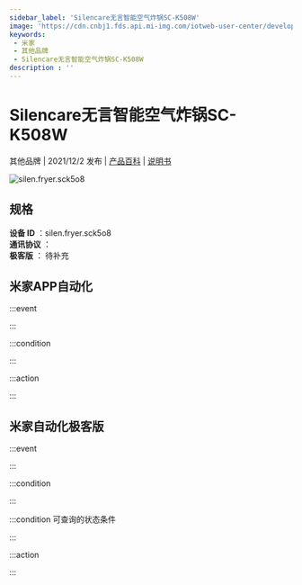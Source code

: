 ```yaml
---
sidebar_label: 'Silencare无言智能空气炸锅SC-K508W'
image: 'https://cdn.cnbj1.fds.api.mi-img.com/iotweb-user-center/developer_16790479595144FUF5Vgb.png?GalaxyAccessKeyId=AKVGLQWBOVIRQ3XLEW&Expires=9223372036854775807&Signature=5+xVqdCnPK1Y6G6aCFcv2Pel+XE='
keywords: 
 - 米家
 - 其他品牌
 - Silencare无言智能空气炸锅SC-K508W
description : ''
---
```

# Silencare无言智能空气炸锅SC-K508W

其他品牌 | 2021/12/2 发布 | [产品百科](https://home.mi.com/webapp/content/baike/product/index.html?model=silen.fryer.sck5o8/) | [说明书](https://home.mi.com/views/introduction.html?model=silen.fryer.sck5o8&region=cn)

![silen.fryer.sck5o8](https://cdn.cnbj1.fds.api.mi-img.com/iotweb-user-center/developer_16790479595144FUF5Vgb.png?GalaxyAccessKeyId=AKVGLQWBOVIRQ3XLEW&Expires=9223372036854775807&Signature=5+xVqdCnPK1Y6G6aCFcv2Pel+XE=)

## 规格  
> 
**设备 ID** ：silen.fryer.sck5o8  
**通讯协议** ：  
**极客版**  ： 待补充 


## 米家APP自动化  

:::event  

:::

:::condition  

:::

:::action   

:::

## 米家自动化极客版  

:::event  

:::

:::condition  

:::

:::condition 可查询的状态条件  

:::

:::action  

:::

        
